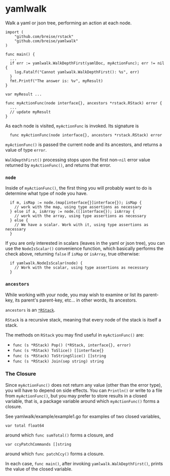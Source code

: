 # yamlwalk

Walk a yaml or json tree, performing an action at each node.

```
import (
	"github.com/breise/rstack"
	"github.com/breise/yamlwalk"
)

func main() {
  ...
  if err := yamlwalk.WalkDepthFirst(yamlDoc, myActionFunc); err != nil {
    log.Fatalf("Cannot yamlwalk.WalkDepthFirst(): %s", err)
  }
  fmt.Printf("The answer is: %v", myResult)
}

var myResult ...

func myActionFunc(node interface{}, ancestors *rstack.RStack) error {
  ...
  // update myResult
}
```

As each node is visited, `myActionFunc` is invoked.  Its signature is
```
  func myActionFunc(node interface{}, ancestors *rstack.RStack) error
```
`myActionFunc()` is passed the current node and its ancestors, and returns a
value of type `error`.

`WalkDepthFirst()` processing stops upon the first non-`nil` error value returned by `myActionFunc()`, and returns that error.

### `node`

Inside of `myActionFunc()`, the first thing you will probably want to do is determine what type of node you have.
```
  if m, isMap := node.(map[interface{}]interface{}); isMap {
    // work with the map, using type assertions as necessary
  } else if a, isArray := node.([]interface{}); isArray {
    // work with the array, using type assertions as necessary
  } else {
    // We have a scalar. Work with it, using type assertions as necessary
  }
```
If you are only interested in scalars (leaves in the yaml or json tree), you
can use the `NodeIsScalar()` convenience function, which basically performs the
check above, returning `false` if `isMap` or `isArray`, true otherwise:
```
  if yamlwalk.NodeIsScalar(node) {
    // Work with the scalar, using type assertions as necessary
  }
```

### `ancestors`

While working with your node, you may wish to examine or list its parent-key,
its parent's parent-key, etc... in other words, its ancestors.

`ancestors` is an [`*RStack`](https://github.com/breise/rstack).

`RStack` is a recursive stack, meaning that every node of the stack is itself a stack.

The methods on `RStack` you may find useful in `myActionFunc()` are:
- `func (s *RStack) Pop() (*RStack, interface{}, error)`
- `func (s *RStack) ToSlice() []interface{}`
- `func (s *RStack) ToStringSlice() []string`
- `func (s *RStack) Join(sep string) string`

### The Closure

Since `myActionFunc()` does not return any value (other than the error type),
you will have to depend on side effects.  You can `Println()` or write to a
file from `myActionFunc()`, but you may prefer to store results in a closed
variable, that is, a package variable around which `myActionFunc()` forms a
closure.

See yamlwalk/example/example1.go for examples of two closed variables, 
```
var total float64
```
around which `func sumTotal()` forms a closure, and
```
var ccyPatchCommands []string
```
around which `func patchCcy()` forms a closure. 

In each case, `func main()`, after invoking `yamlwalk.WalkDepthFirst()`, prints
the value of the closed variable.

